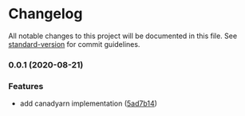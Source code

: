# Changelog

All notable changes to this project will be documented in this file. See [standard-version](https://github.com/conventional-changelog/standard-version) for commit guidelines.

### 0.0.1 (2020-08-21)


### Features

* add canadyarn implementation ([5ad7b14](https://github.com/lokshunhung/yarn-lock-single-resolution/commit/5ad7b14e083633ae5470e9f526cdb26a93fcb9ce))
